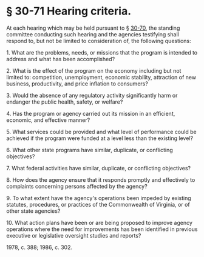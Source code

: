 # § 30-71 Hearing criteria.

<p>At each hearing which may be held pursuant to § <a href='http://law.lis.virginia.gov/vacode/30-70/'>30-70</a>, the standing committee conducting such hearing and the agencies testifying shall respond to, but not be limited to consideration of, the following questions:</p><p>1. What are the problems, needs, or missions that the program is intended to address and what has been accomplished?</p><p>2. What is the effect of the program on the economy including but not limited to: competition, unemployment, economic stability, attraction of new business, productivity, and price inflation to consumers?</p><p>3. Would the absence of any regulatory activity significantly harm or endanger the public health, safety, or welfare?</p><p>4. Has the program or agency carried out its mission in an efficient, economic, and effective manner?</p><p>5. What services could be provided and what level of performance could be achieved if the program were funded at a level less than the existing level?</p><p>6. What other state programs have similar, duplicate, or conflicting objectives?</p><p>7. What federal activities have similar, duplicate, or conflicting objectives?</p><p>8. How does the agency ensure that it responds promptly and effectively to complaints concerning persons affected by the agency?</p><p>9. To what extent have the agency's operations been impeded by existing statutes, procedures, or practices of the Commonwealth of Virginia, or of other state agencies?</p><p>10. What action plans have been or are being proposed to improve agency operations where the need for improvements has been identified in previous executive or legislative oversight studies and reports?</p><p>1978, c. 388; 1986, c. 302.</p>